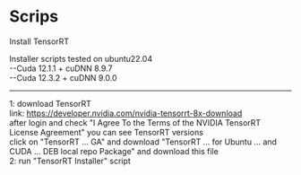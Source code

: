# Scrips

Install TensorRT  

Installer scripts tested on ubuntu22.04  
--Cuda 12.1.1 + cuDNN 8.9.7  
--Cuda 12.3.2 + cuDNN 9.0.0  

--------------------

1: download TensorRT  
link: https://developer.nvidia.com/nvidia-tensorrt-8x-download  
after login and check "I Agree To the Terms of the NVIDIA TensorRT License Agreement" you can see TensorRT versions  
click on "TensorRT ... GA" and download "TensorRT ... for Ubuntu ... and CUDA ... DEB local repo Package" and download this file  
2: run "TensorRT Installer" script  

